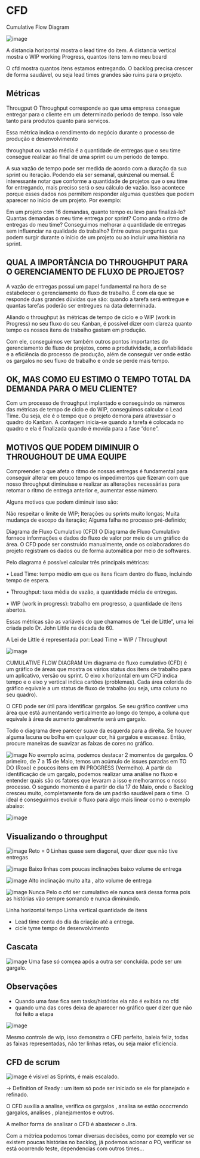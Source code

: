# CFD

Cumulative Flow Diagram 

![image](https://user-images.githubusercontent.com/52088444/228836970-11c532aa-70fb-483b-ac03-769cd16f374f.png)

A distancia horizontal mostra o lead time do item.
A distancia vertical mostra o WIP working Progress, quantos itens tem no meu board

O cfd mostra quantos itens estamos entregando.
O backlog precisa crescer de forma saudável, ou seja lead times grandes são ruins para o projeto.

## Métricas 

Througput
O Throughput corresponde ao que uma empresa consegue entregar para o cliente em um determinado período de tempo. Isso vale tanto para produtos
quanto para serviços. 

Essa métrica indica o rendimento do negócio durante o processo de produção e desenvolvimento

 throughput ou vazão média é a quantidade de entregas que o seu time consegue realizar ao final de uma sprint ou um período de tempo.
 
 A sua vazão de tempo pode ser medida de acordo com a duração da sua sprint ou iteração. Podendo ela ser semanal, quinzenal ou mensal. É interessante notar que conforme a quantidade de projetos que o seu time for entregando, mais preciso será o seu cálculo de vazão. Isso acontece porque esses dados nos permitem 
 responder algumas questões que podem aparecer no início de um projeto. Por exemplo:
 
 Em um projeto com 16 demandas, quanto tempo eu levo para finalizá-lo?
Quantas demandas o meu time entrega por sprint?
Como anda o ritmo de entregas do meu time? Conseguimos melhorar a quantidade de entregas sem influenciar na qualidade do trabalho?
Entre outras perguntas que podem surgir durante o início de um projeto ou ao incluir uma história na sprint.

## QUAL A IMPORTÂNCIA DO THROUGHPUT PARA O GERENCIAMENTO DE FLUXO DE PROJETOS?
A vazão de entregas possui um papel fundamental na hora de se estabelecer o gerenciamento do fluxo de trabalho. É com ela que se responde duas grandes dúvidas que são: quando a tarefa será 
entregue e quantas tarefas poderão ser entregues na data determinada.

Aliando o throughput às métricas de tempo de ciclo e o WIP (work in Progress) no seu fluxo do seu Kanban, é possível dizer com clareza quanto tempo os nossos 
itens de trabalho gastam em produção.

Com ele, conseguimos ver também outros pontos importantes do gerenciamento de fluxo de projetos, como a produtividade, a confiabilidade e a eficiência do processo de produção, além de conseguir ver onde estão 
os gargalos no seu fluxo de trabalho e onde se perde mais tempo.

## OK, MAS COMO EU ESTIMO O TEMPO TOTAL DA DEMANDA PARA O MEU CLIENTE?

Com um processo de throughput implantado e conseguindo os números das métricas de tempo de ciclo e do WIP, conseguimos calcular o Lead Time. Ou seja, ele é o 
tempo que o projeto demora para atravessar o quadro do Kanban. A contagem inicia-se quando a tarefa é colocada no quadro e ela é finalizada quando é movida 
para a fase “done”.

## MOTIVOS QUE PODEM DIMINUIR O THROUGHOUT DE UMA EQUIPE

Compreender o que afeta o ritmo de nossas entregas é fundamental para conseguir alterar em pouco tempo os impedimentos que fizeram com que nosso throughput diminuísse e realizar as alterações necessárias para retomar o ritmo de entrega anterior e, aumentar esse número.

Alguns motivos que podem diminuir isso são:

Não respeitar o limite de WIP;
Iterações ou sprints muito longas;
Muita mudança de escopo da iteração;
Alguma falha no processo pré-definido;

Diagrama de Fluxo Cumulativo (CFD)
O Diagrama de Fluxo Cumulativo fornece informações e dados do fluxo de valor por meio de um gráfico de área. O CFD pode ser construído manualmente, onde os colaboradores do projeto registram os dados ou de forma automática por meio de softwares. 

Pelo diagrama é possível calcular três principais métricas:

• Lead Time: tempo médio em que os itens ficam dentro do fluxo, incluindo tempo de espera.

• Throughput: taxa média de vazão, a quantidade média de entregas.

• WIP (work in progress): trabalho em progresso, a quantidade de itens abertos.

Essas métricas são as variáveis do que chamamos de “Lei de Little”, uma lei criada pelo Dr. John Little na década de 60.

A Lei de Little é representada por: Lead Time = WIP / Throughput

![image](https://user-images.githubusercontent.com/52088444/228841459-e07a6215-d66b-495d-b88b-d4645ffed31e.png)

CUMULATIVE FLOW DIAGRAM
Um diagrama de fluxo cumulativo (CFD) é um gráfico de áreas que mostra os vários
status dos itens de trabalho para um aplicativo, versão ou sprint. O eixo x horizontal em
um CFD indica tempo e o eixo y vertical indica cartões (problemas). Cada área colorida
do gráfico equivale a um status de fluxo de trabalho (ou seja, uma coluna no seu
quadro).

O CFD pode ser útil para identificar gargalos. Se seu gráfico contiver uma área que está
aumentando verticalmente ao longo do tempo, a coluna que equivale à área de
aumento geralmente será um gargalo.

Todo o diagrama deve parecer suave da esquerda para a direita. Se houver alguma
lacuna ou bolha em qualquer cor, há gargalos e escassez. Então, procure maneiras de
suavizar as faixas de cores no gráfico.

![image](https://user-images.githubusercontent.com/52088444/228842669-a04ac063-139b-44df-8194-996029387cf4.png)
No exemplo acima, podemos destacar 2 momentos de gargalos. O primeiro, de 7 a 15 de
Maio, temos um acúmulo de issues paradas em TO DO (Roxo) e poucos itens em IN
PROGRESS (Vermelho). A partir da identificação de um gargalo, podemos realizar uma
análise no fluxo e entender quais são os fatores que levaram a isso e melhorarmos o
nosso processo. O segundo momento é a partir do dia 17 de Maio, onde o Backlog
cresceu muito, completamente fora de um padrão saudável para o time. O ideal é
conseguirmos evoluir o fluxo para algo mais linear como o exemplo abaixo:


![image](https://user-images.githubusercontent.com/52088444/228843083-805fa01f-f74a-421a-a7e5-9115ba873336.png)

## Visualizando o throughput 

![image](https://user-images.githubusercontent.com/52088444/228851060-eb72fba1-eeea-4593-90cd-8f8031f16426.png)
Reto = 0
Linhas quase sem diagonal, quer dizer que não tive entregas

![image](https://user-images.githubusercontent.com/52088444/228851720-b416d87d-f2e4-4d3f-97e6-8df23c1d93c3.png)
Baixo
linhas com poucas inclinações baixo volume de entrega

![image](https://user-images.githubusercontent.com/52088444/228852116-f153ff66-8830-47ff-89cf-4e0c4b77f8dc.png)
Alto
inclinação muito alta , alto volume de entrega

![image](https://user-images.githubusercontent.com/52088444/228852503-45965de8-8ffc-43a8-a55a-e0f4302aa8c0.png)
Nunca
Pelo o cfd ser cumulativo ele nunca será dessa forma pois as histórias vão sempre somando e nunca diminuindo.


Linha horizontal tempo
Linha vertical quantidade de itens

- Lead time conta do dia da criação até a entrega.
- cicle tyme tempo de desenvolvimento

## Cascata

![image](https://user-images.githubusercontent.com/52088444/228856024-9dd50846-486b-4638-9194-ddcb343577c6.png)
Uma fase só comçea após a outra ser concluída.
pode ser um gargalo.

## Observações

- Quando uma fase fica sem tasks/histórias ela não é exibida no cfd
- quando uma das cores deixa de aparecer no gráfico quer dizer que não foi feito a etapa


![image](https://user-images.githubusercontent.com/52088444/228857953-aeb5bc4c-0429-4b76-b910-386489c0ec0e.png)

Mesmo controle de wip, isso demonstra o CFD perfeito, baleia feliz, todas as faixas representadas, não ter linhas retas, ou seja maior eficiencia.

## CFD de scrum 
![image](https://user-images.githubusercontent.com/52088444/228858517-1cfb000c-da46-4349-a0df-e87a12f75b16.png)
é visivel as Sprints, é mais escalado.

-> Definition of Ready : um item só pode ser iniciado se ele for planejado e refinado.

O CFD auxilia a analise, verifica os gargalos , analisa se estão ococrrendo gargalos, analises , planejamentos e outros.

A melhor forma de analisar o CFD é abastecer o JIra.

Com a métrica podemos tomar diversas decisões, como por exemplo ver se existem poucas histórias no backlog, já podemos acionar o PO, verificar se está ocorrendo teste, dependencias com outros times...



























